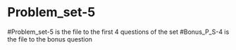 # Problem_set-5

#Problem_set-5 is the file to the first 4 questions of the set
#Bonus_P_S-4 is the file to the bonus question

